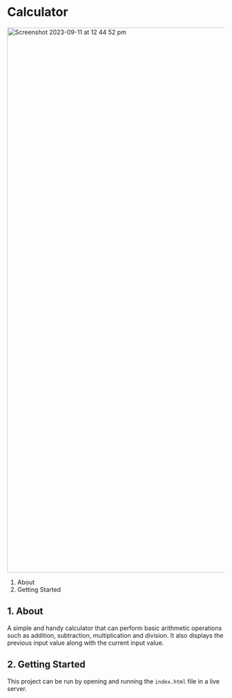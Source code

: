 # Calculator
<img width="1259" alt="Screenshot 2023-09-11 at 12 44 52 pm" src="https://github.com/NematBhullar/Calculator/assets/91060343/638761e4-661a-4422-93ac-9155bc30e249">

1. About
2. Getting Started

## 1. About 
A simple and handy calculator that can perform basic arithmetic operations such as addition, subtraction, multiplication and division. It also displays the previous input value along with the current input value. 

## 2. Getting Started
This project can be run by opening and running the `index.html` file in a live server.
